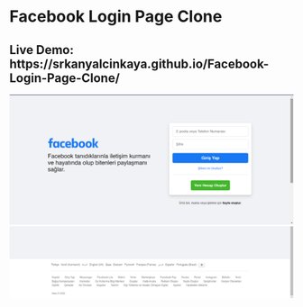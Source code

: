 # Facebook Login Page Clone

<h2>Live Demo: https://srkanyalcinkaya.github.io/Facebook-Login-Page-Clone/</h2> 

![alt text](https://github.com/srkanyalcinkaya/Facebook-Login-Page-Clone/blob/main/ScreenShot-1.png?raw=true)
![alt text](https://github.com/srkanyalcinkaya/Facebook-Login-Page-Clone/blob/main/ScreenShot-2.png?raw=true)
